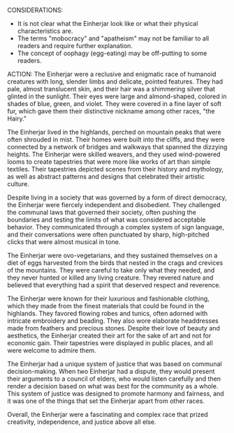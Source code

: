 CONSIDERATIONS:
- It is not clear what the Einherjar look like or what their physical characteristics are.
- The terms "mobocracy" and "apatheism" may not be familiar to all readers and require further explanation.
- The concept of oophagy (egg-eating) may be off-putting to some readers.

ACTION:
The Einherjar were a reclusive and enigmatic race of humanoid creatures with long, slender limbs and delicate, pointed features. They had pale, almost translucent skin, and their hair was a shimmering silver that glinted in the sunlight. Their eyes were large and almond-shaped, colored in shades of blue, green, and violet. They were covered in a fine layer of soft fur, which gave them their distinctive nickname among other races, "the Hairy."

The Einherjar lived in the highlands, perched on mountain peaks that were often shrouded in mist. Their homes were built into the cliffs, and they were connected by a network of bridges and walkways that spanned the dizzying heights. The Einherjar were skilled weavers, and they used wind-powered looms to create tapestries that were more like works of art than simple textiles. Their tapestries depicted scenes from their history and mythology, as well as abstract patterns and designs that celebrated their artistic culture.

Despite living in a society that was governed by a form of direct democracy, the Einherjar were fiercely independent and disobedient. They challenged the communal laws that governed their society, often pushing the boundaries and testing the limits of what was considered acceptable behavior. They communicated through a complex system of sign language, and their conversations were often punctuated by sharp, high-pitched clicks that were almost musical in tone.

The Einherjar were ovo-vegetarians, and they sustained themselves on a diet of eggs harvested from the birds that nested in the crags and crevices of the mountains. They were careful to take only what they needed, and they never hunted or killed any living creature. They revered nature and believed that everything had a spirit that deserved respect and reverence.

The Einherjar were known for their luxurious and fashionable clothing, which they made from the finest materials that could be found in the highlands. They favored flowing robes and tunics, often adorned with intricate embroidery and beading. They also wore elaborate headdresses made from feathers and precious stones. Despite their love of beauty and aesthetics, the Einherjar created their art for the sake of art and not for economic gain. Their tapestries were displayed in public places, and all were welcome to admire them.

The Einherjar had a unique system of justice that was based on communal decision-making. When two Einherjar had a dispute, they would present their arguments to a council of elders, who would listen carefully and then render a decision based on what was best for the community as a whole. This system of justice was designed to promote harmony and fairness, and it was one of the things that set the Einherjar apart from other races.

Overall, the Einherjar were a fascinating and complex race that prized creativity, independence, and justice above all else.